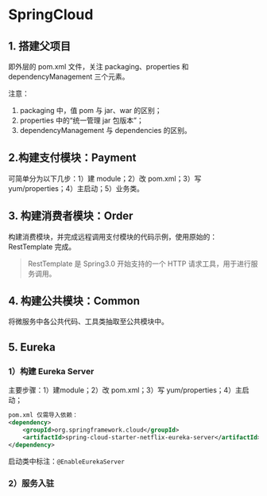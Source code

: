 # SpringCloud

## 1. 搭建父项目

即外层的 pom.xml 文件，关注 packaging、properties 和 dependencyManagement 三个元素。

注意：

1. packaging 中，值 pom 与 jar、war 的区别；
2. properties 中的“统一管理 jar 包版本”；
3. dependencyManagement 与 dependencies 的区别。

## 2.构建支付模块：Payment

可简单分为以下几步：1）建 module；2）改 pom.xml；3）写 yum/properties；4）主启动；5）业务类。

## 3. 构建消费者模块：Order

构建消费模块，并完成远程调用支付模块的代码示例，使用原始的：RestTemplate 完成。

> RestTemplate 是 Spring3.0 开始支持的一个 HTTP 请求工具，用于进行服务调用。

## 4. 构建公共模块：Common

将微服务中各公共代码、工具类抽取至公共模块中。

## 5. Eureka

### 1）构建 Eureka Server

主要步骤：1）建module；2）改 pom.xml；3）写 yum/properties；4）主启动；

```xml
pom.xml 仅需导入依赖：
<dependency>
    <groupId>org.springframework.cloud</groupId>
    <artifactId>spring-cloud-starter-netflix-eureka-server</artifactId>
</dependency>
```

启动类中标注：`@EnableEurekaServer`

### 2）服务入驻

